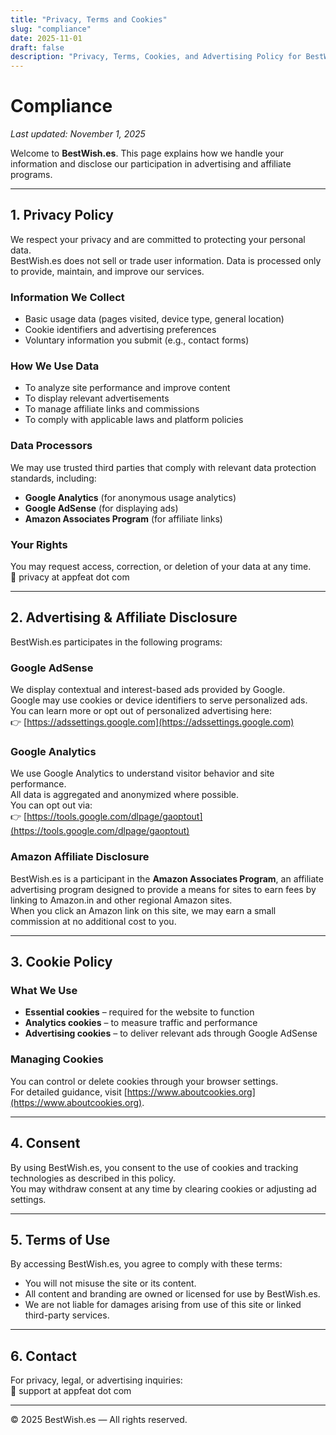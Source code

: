 ```yaml
---
title: "Privacy, Terms and Cookies"
slug: "compliance"
date: 2025-11-01
draft: false
description: "Privacy, Terms, Cookies, and Advertising Policy for BestWish.es"
---
```


# Compliance

_Last updated: November 1, 2025_

Welcome to **BestWish.es**. This page explains how we handle your information and disclose our participation in advertising and affiliate programs.

---

## 1. Privacy Policy

We respect your privacy and are committed to protecting your personal data.  
BestWish.es does not sell or trade user information. Data is processed only to provide, maintain, and improve our services.

### Information We Collect
- Basic usage data (pages visited, device type, general location)
- Cookie identifiers and advertising preferences
- Voluntary information you submit (e.g., contact forms)

### How We Use Data
- To analyze site performance and improve content  
- To display relevant advertisements  
- To manage affiliate links and commissions  
- To comply with applicable laws and platform policies  

### Data Processors
We may use trusted third parties that comply with relevant data protection standards, including:
- **Google Analytics** (for anonymous usage analytics)  
- **Google AdSense** (for displaying ads)  
- **Amazon Associates Program** (for affiliate links)  

### Your Rights
You may request access, correction, or deletion of your data at any time.  
📧 privacy at appfeat dot com

---

## 2. Advertising & Affiliate Disclosure

BestWish.es participates in the following programs:

### Google AdSense
We display contextual and interest-based ads provided by Google.  
Google may use cookies or device identifiers to serve personalized ads.  
You can learn more or opt out of personalized advertising here:  
👉 [https://adssettings.google.com](https://adssettings.google.com)

### Google Analytics
We use Google Analytics to understand visitor behavior and site performance.  
All data is aggregated and anonymized where possible.  
You can opt out via:  
👉 [https://tools.google.com/dlpage/gaoptout](https://tools.google.com/dlpage/gaoptout)

### Amazon Affiliate Disclosure
BestWish.es is a participant in the **Amazon Associates Program**, an affiliate advertising program designed to provide a means for sites to earn fees by linking to Amazon.in and other regional Amazon sites.  
When you click an Amazon link on this site, we may earn a small commission at no additional cost to you.

---

## 3. Cookie Policy

### What We Use
- **Essential cookies** – required for the website to function  
- **Analytics cookies** – to measure traffic and performance  
- **Advertising cookies** – to deliver relevant ads through Google AdSense  

### Managing Cookies
You can control or delete cookies through your browser settings.  
For detailed guidance, visit [https://www.aboutcookies.org](https://www.aboutcookies.org).

---

## 4. Consent

By using BestWish.es, you consent to the use of cookies and tracking technologies as described in this policy.  
You may withdraw consent at any time by clearing cookies or adjusting ad settings.

---

## 5. Terms of Use

By accessing BestWish.es, you agree to comply with these terms:

- You will not misuse the site or its content.  
- All content and branding are owned or licensed for use by BestWish.es.  
- We are not liable for damages arising from use of this site or linked third-party services.

---

## 6. Contact

For privacy, legal, or advertising inquiries:  
📧 support at appfeat dot com

---

© 2025 BestWish.es — All rights reserved.
